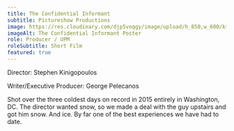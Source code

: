 ```yaml
---
title: The Confidential Informant
subtitle: Pictureshow Productions
image: https://res.cloudinary.com/djp5voqgy/image/upload/h_850,w_600/ktatl9ojweoeinvniebl.jpg
imageAlt: The Confidential Informant Poster
role: Producer / UPM
roleSubtitle: Short Film
featured: true
---
```


Director: Stephen Kinigopoulos

Writer/Executive Producer: George Pelecanos

Shot over the three coldest days on record in 2015 entirely in Washington, DC. The director wanted snow, so we made a deal with the guy upstairs and got him snow. And ice. By far one of the best experiences we have had to date.
